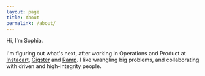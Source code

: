 ```yaml
---
layout: page
title: About
permalink: /about/
---
```


Hi, I'm Sophia. 
<br>
<br>
I'm figuring out what's next, after working in Operations and Product at <a href="http://instacart.com/">Instacart</a>, <a href="https://gigster.com/">Gigster</a> and <a href="https://ramp.com/">Ramp</a>.  I like wrangling big problems, and collaborating with driven and high-integrity people.  
